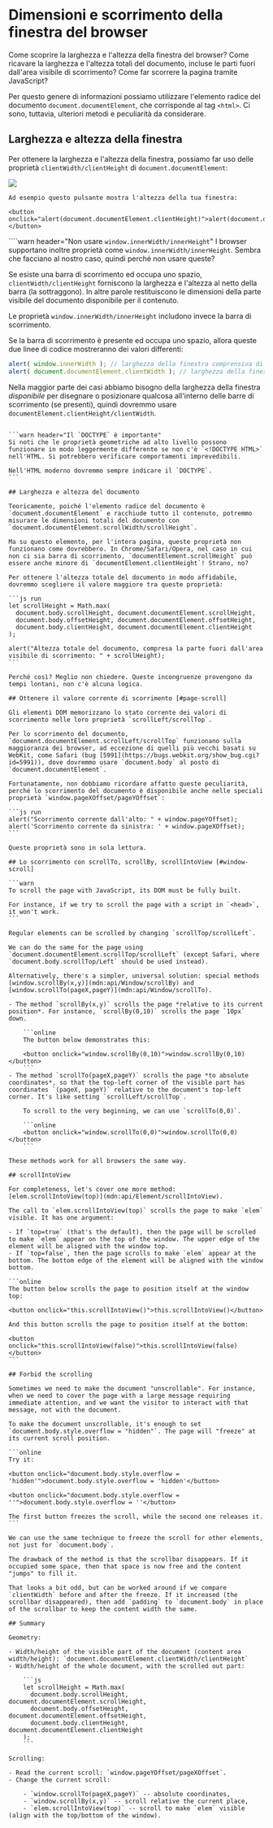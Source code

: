 # Dimensioni e scorrimento della finestra del browser

Come scoprire la larghezza e l'altezza della finestra del browser? Come ricavare la larghezza e l'altezza totali del documento, incluse le parti fuori dall'area visibile di scorrimento? Come far scorrere la pagina tramite JavaScript?

Per questo genere di informazioni possiamo utilizzare l'elemento radice del documento `document.documentElement`, che corrisponde al tag `<html>`. Ci sono, tuttavia, ulteriori metodi e peculiarità da considerare.

## Larghezza e altezza della finestra

Per ottenere la larghezza e l'altezza della finestra, possiamo far uso delle proprietà `clientWidth/clientHeight` di `document.documentElement`:

![](document-client-width-height.svg)

```online
Ad esempio questo pulsante mostra l'altezza della tua finestra:

<button onclick="alert(document.documentElement.clientHeight)">alert(document.documentElement.clientHeight)</button>
```

````warn header="Non usare `window.innerWidth/innerHeight`"
I browser supportano inoltre proprietà come `window.innerWidth/innerHeight`. Sembra che facciano al nostro caso, quindi perché non usare queste?

Se esiste una barra di scorrimento ed occupa uno spazio, `clientWidth/clientHeight` forniscono la larghezza e l'altezza al netto della barra (la sottraggono). In altre parole restituiscono le dimensioni della parte visibile del documento disponibile per il contenuto.

Le proprietà `window.innerWidth/innerHeight` includono invece la barra di scorrimento.

Se la barra di scorrimento è presente ed occupa uno spazio, allora queste due linee di codice mostreranno dei valori differenti:
```js run
alert( window.innerWidth ); // larghezza della finestra comprensiva di barra di scorrimento
alert( document.documentElement.clientWidth ); // larghezza della finestra barra esclusa
```

Nella maggior parte dei casi abbiamo bisogno della larghezza della finestra *disponibile* per disegnare o posizionare qualcosa all'interno delle barre di scorrimento (se presenti), quindi dovremmo usare `documentElement.clientHeight/clientWidth`.
````

```warn header="Il `DOCTYPE` è importante"
Si noti che le proprietà geometriche ad alto livello possono funzionare in modo leggermente differente se non c'è `<!DOCTYPE HTML>` nell'HTML. Si potrebbero verificare comportamenti imprevedibili.

Nell'HTML moderno dovremmo sempre indicare il `DOCTYPE`.
```

## Larghezza e altezza del documento

Teoricamente, poiché l'elemento radice del documento è `document.documentElement` e racchiude tutto il contenuto, potremmo misurare le dimensioni totali del documento con `document.documentElement.scrollWidth/scrollHeight`.

Ma su questo elemento, per l'intera pagina, queste proprietà non funzionano come dovrebbero. In Chrome/Safari/Opera, nel caso in cui non ci sia barra di scorrimento, `documentElement.scrollHeight` può essere anche minore di `documentElement.clientHeight`! Strano, no?

Per ottenere l'altezza totale del documento in modo affidabile, dovremmo scegliere il valore maggiore tra queste proprietà:

```js run
let scrollHeight = Math.max(
  document.body.scrollHeight, document.documentElement.scrollHeight,
  document.body.offsetHeight, document.documentElement.offsetHeight,
  document.body.clientHeight, document.documentElement.clientHeight
);

alert("Altezza totale del documento, compresa la parte fuori dall'area visibile di scorrimento: " + scrollHeight);
```

Perché così? Meglio non chiedere. Queste incongruenze provengono da tempi lontani, non c'è alcuna logica.

## Ottenere il valore corrente di scorrimento [#page-scroll]

Gli elementi DOM memorizzano lo stato corrente dei valori di scorrimento nelle loro proprietà `scrollLeft/scrollTop`.

Per lo scorrimento del documento, `document.documentElement.scrollLeft/scrollTop` funzionano sulla maggioranza dei browser, ad eccezione di quelli più vecchi basati su WebKit, come Safari (bug [5991](https://bugs.webkit.org/show_bug.cgi?id=5991)), dove dovremmo usare `document.body` al posto di `document.documentElement`.

Fortunatamente, non dobbiamo ricordare affatto queste peculiarità, perché lo scorrimento del documento è disponibile anche nelle speciali proprietà `window.pageXOffset/pageYOffset`:

```js run
alert("Scorrimento corrente dall'alto: " + window.pageYOffset);
alert('Scorrimento corrente da sinistra: ' + window.pageXOffset);
```

Queste proprietà sono in sola lettura.

## Lo scorrimento con scrollTo, scrollBy, scrollIntoView [#window-scroll]

```warn
To scroll the page with JavaScript, its DOM must be fully built.

For instance, if we try to scroll the page with a script in `<head>`, it won't work.
```

Regular elements can be scrolled by changing `scrollTop/scrollLeft`.

We can do the same for the page using `document.documentElement.scrollTop/scrollLeft` (except Safari, where `document.body.scrollTop/Left` should be used instead).

Alternatively, there's a simpler, universal solution: special methods [window.scrollBy(x,y)](mdn:api/Window/scrollBy) and [window.scrollTo(pageX,pageY)](mdn:api/Window/scrollTo).

- The method `scrollBy(x,y)` scrolls the page *relative to its current position*. For instance, `scrollBy(0,10)` scrolls the page `10px` down.

    ```online
    The button below demonstrates this:

    <button onclick="window.scrollBy(0,10)">window.scrollBy(0,10)</button>
    ```
- The method `scrollTo(pageX,pageY)` scrolls the page *to absolute coordinates*, so that the top-left corner of the visible part has coordinates `(pageX, pageY)` relative to the document's top-left corner. It's like setting `scrollLeft/scrollTop`.

    To scroll to the very beginning, we can use `scrollTo(0,0)`.

    ```online
    <button onclick="window.scrollTo(0,0)">window.scrollTo(0,0)</button>
    ```

These methods work for all browsers the same way.

## scrollIntoView

For completeness, let's cover one more method: [elem.scrollIntoView(top)](mdn:api/Element/scrollIntoView).

The call to `elem.scrollIntoView(top)` scrolls the page to make `elem` visible. It has one argument:

- If `top=true` (that's the default), then the page will be scrolled to make `elem` appear on the top of the window. The upper edge of the element will be aligned with the window top.
- If `top=false`, then the page scrolls to make `elem` appear at the bottom. The bottom edge of the element will be aligned with the window bottom.

```online
The button below scrolls the page to position itself at the window top:

<button onclick="this.scrollIntoView()">this.scrollIntoView()</button>

And this button scrolls the page to position itself at the bottom:

<button onclick="this.scrollIntoView(false)">this.scrollIntoView(false)</button>
```

## Forbid the scrolling

Sometimes we need to make the document "unscrollable". For instance, when we need to cover the page with a large message requiring immediate attention, and we want the visitor to interact with that message, not with the document.

To make the document unscrollable, it's enough to set `document.body.style.overflow = "hidden"`. The page will "freeze" at its current scroll position.

```online
Try it:

<button onclick="document.body.style.overflow = 'hidden'">document.body.style.overflow = 'hidden'</button>

<button onclick="document.body.style.overflow = ''">document.body.style.overflow = ''</button>

The first button freezes the scroll, while the second one releases it.
```

We can use the same technique to freeze the scroll for other elements, not just for `document.body`.

The drawback of the method is that the scrollbar disappears. If it occupied some space, then that space is now free and the content "jumps" to fill it.

That looks a bit odd, but can be worked around if we compare `clientWidth` before and after the freeze. If it increased (the scrollbar disappeared), then add `padding` to `document.body` in place of the scrollbar to keep the content width the same.

## Summary

Geometry:

- Width/height of the visible part of the document (content area width/height): `document.documentElement.clientWidth/clientHeight`
- Width/height of the whole document, with the scrolled out part:

    ```js
    let scrollHeight = Math.max(
      document.body.scrollHeight, document.documentElement.scrollHeight,
      document.body.offsetHeight, document.documentElement.offsetHeight,
      document.body.clientHeight, document.documentElement.clientHeight
    );
    ```

Scrolling:

- Read the current scroll: `window.pageYOffset/pageXOffset`.
- Change the current scroll:

    - `window.scrollTo(pageX,pageY)` -- absolute coordinates,
    - `window.scrollBy(x,y)` -- scroll relative the current place,
    - `elem.scrollIntoView(top)` -- scroll to make `elem` visible (align with the top/bottom of the window).
